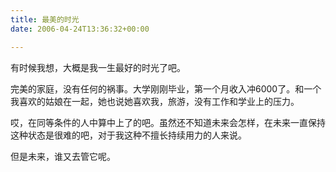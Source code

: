 ```yaml
---
title: 最美的时光
date: 2006-04-24T13:36:32+00:00

---
```

有时候我想，大概是我一生最好的时光了吧。

完美的家庭，没有任何的祸事。大学刚刚毕业，第一个月收入冲6000了。和一个我喜欢的姑娘在一起，她也说她喜欢我，旅游，没有工作和学业上的压力。

哎，在同等条件的人中算中上了的吧。虽然还不知道未来会怎样，在未来一直保持这种状态是很难的吧，对于我这种不擅长持续用力的人来说。

但是未来，谁又去管它呢。
